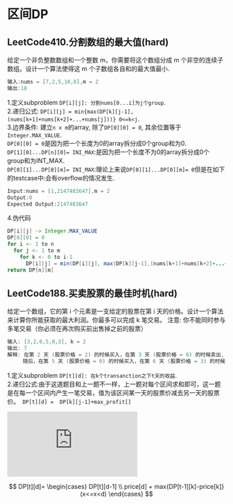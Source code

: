 # 区间DP

## LeetCode410.分割数组的最大值(hard)  

给定一个非负整数数组和一个整数 m，你需要将这个数组分成 m 个非空的连续子数组。设计一个算法使得这 m 个子数组各自和的最大值最小.  

```java
输入:nums = [7,2,5,10,8],m = 2  
输出:18
```

1.定义subproblem ``` DP[i][j]: 分割nums[0...i]为j个group ```.  
2.递归公式: ``` DP[i][j] = min{max(DP[k][j-1],(nums[k+1]+nums[k+2]+...+nums[j]))} 0<=k<j ```.  
3.边界条件: 建立```n x m```的array, 除了```DP[0][0] = 0```, 其余位置等于 ```Integer.MAX_VALUE```.    
```DP[0][0] = 0```是因为把一个长度为0的array拆分成0个group和为0.  
```DP[1][0]...DP[n][0]= INI_MAX```:是因为把一个长度不为0的array拆分成0个group和为INT_MAX.  
```DP[0][1]...DP[0][m]= INI_MAX```:理论上来说```DP[0][1]...DP[0][m]= 0```但是在如下的testcase中:会有overflow的情况发生.  

```java
Input:nums = [1,2147483647],m = 2  
Output:0
Expected Output:2147483647
```
4.伪代码  

```java
DP[i][j] -> Integer.MAX_VALUE
DP[0][0] = 0
for i <- 1 to n
  for j <- 1 to m
    for k <- 0 to i-1
      DP[i][j] = min(DP[i][j], max(DP[k][j-1],(nums[k+1]+nums[k+2]+...+nums[j]))) 
return DP[n][m]
```

## LeetCode188.买卖股票的最佳时机(hard)

给定一个数组，它的第 i 个元素是一支给定的股票在第 i 天的价格。设计一个算法来计算你所能获取的最大利润。你最多可以完成 k 笔交易。
注意: 你不能同时参与多笔交易（你必须在再次购买前出售掉之前的股票）  

```java
输入: [3,2,6,5,0,3], k = 2
输出: 7
解释: 在第 2 天 (股票价格 = 2) 的时候买入，在第 3 天 (股票价格 = 6) 的时候卖出, 这笔交易所能获得利润 = 6-2 = 4 。
     随后，在第 5 天 (股票价格 = 0) 的时候买入，在第 6 天 (股票价格 = 3) 的时候卖出, 这笔交易所能获得利润 = 3-0 = 3 。
```
1.定义subproblem ``` DP[t][d]: 在k个transanction之下t天的收益 ```.  
2.递归公式:由于这道题目和上一题不一样，上一题对每个区间求和即可，这一题是在每一个区间内产生一笔交易，值为该区间某一天的股票价减去另一天的股票价。``` DP[t][d] =  DP[k][j-1]+max_profit[]```  


![\Large DP[t][d]=
\begin{cases}
DP[t][d-1] \\
price[d] + max{DP[t-1][k]-price[k]}(x<=x<d)
\end{cases}](https://latex.codecogs.com/svg.latex?x%3D%5Cfrac%7B-b%5Cpm%5Csqrt%7Bb%5E2-4ac%7D%7D%7B2a%7D)

$$
DP[t][d]=
\begin{cases}
DP[t][d-1] \\
price[d] + max{DP[t-1][k]-price[k]}(x<=x<d)
\end{cases}
$$

